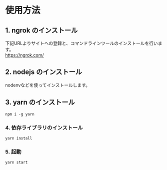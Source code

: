 # 使用方法
## 1. ngrok のインストール
下記URLよりサイトへの登録と、コマンドラインツールのインストールを行います。  
https://ngrok.com/

## 2. nodejs のインストール
nodenvなどを使ってインストールします。

## 3. yarn のインストール
```
npm i -g yarn
```

### 4. 依存ライブラリのインストール
```
yarn install
```

### 5. 起動
```
yarn start
```